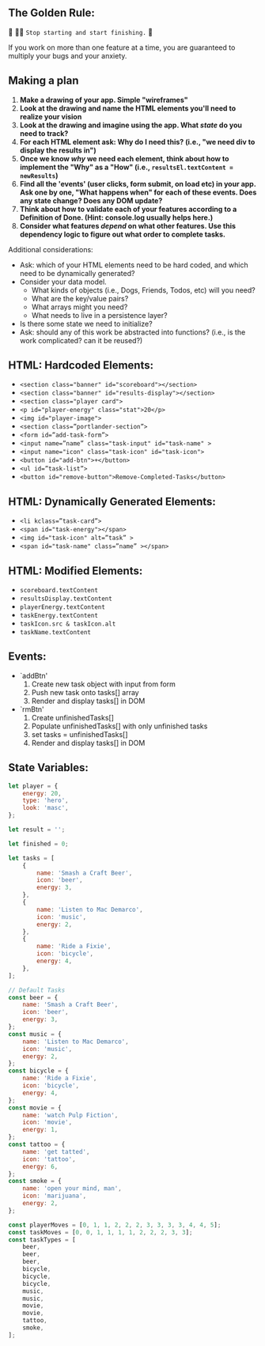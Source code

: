 ## The Golden Rule:

🦸 🦸‍♂️ `Stop starting and start finishing.` 🏁

If you work on more than one feature at a time, you are guaranteed to multiply your bugs and your anxiety.

## Making a plan

1. **Make a drawing of your app. Simple "wireframes"**
1. **Look at the drawing and name the HTML elements you'll need to realize your vision**
1. **Look at the drawing and imagine using the app. What _state_ do you need to track?**
1. **For each HTML element ask: Why do I need this? (i.e., "we need div to display the results in")**
1. **Once we know _why_ we need each element, think about how to implement the "Why" as a "How" (i.e., `resultsEl.textContent = newResults`)**
1. **Find all the 'events' (user clicks, form submit, on load etc) in your app. Ask one by one, "What happens when" for each of these events. Does any state change? Does any DOM update?**
1. **Think about how to validate each of your features according to a Definition of Done. (Hint: console.log usually helps here.)**
1. **Consider what features _depend_ on what other features. Use this dependency logic to figure out what order to complete tasks.**

Additional considerations:

-   Ask: which of your HTML elements need to be hard coded, and which need to be dynamically generated?
-   Consider your data model.
    -   What kinds of objects (i.e., Dogs, Friends, Todos, etc) will you need?
    -   What are the key/value pairs?
    -   What arrays might you need?
    -   What needs to live in a persistence layer?
-   Is there some state we need to initialize?
-   Ask: should any of this work be abstracted into functions? (i.e., is the work complicated? can it be reused?)

## HTML: Hardcoded Elements:

-   `<section class="banner" id="scoreboard"></section>`
-   `<section class="banner" id="results-display"></section>`
-   `<section class="player card">`
-   `<p id="player-energy" class="stat">20</p>`
-   `<img id="player-image">`
-   `<section class=”portlander-section”>`
-   `<form id=”add-task-form”>`
-   `<input name=”name” class="task-input" id="task-name" >`
-   `<input name="icon" class="task-icon" id="task-icon">`
-   `<button id="add-btn">+</button>`
-   `<ul id=”task-list”>`
-   `<button id="remove-button">Remove-Completed-Tasks</button>`

## HTML: Dynamically Generated Elements:

-   `<li kclass=”task-card”>`
-   `<span id="task-energy"></span>`
-   `<img id="task-icon" alt=”task” >`
-   `<span id="task-name" class=”name” ></span>`

## HTML: Modified Elements:

-   `scoreboard.textContent`
-   `resultsDisplay.textContent`
-   `playerEnergy.textContent`
-   `taskEnergy.textContent`
-   `taskIcon.src & taskIcon.alt`
-   `taskName.textContent`

## Events:

-   `addBtn'
    1. Create new task object with input from form
    1. Push new task onto tasks[] array
    1. Render and display tasks[] in DOM
-   `rmBtn'
    1. Create unfinishedTasks[]
    1. Populate unfinishedTasks[] with only unfinished tasks
    1. set tasks = unfinishedTasks[]
    1. Render and display tasks[] in DOM

## State Variables:

```js
let player = {
    energy: 20,
    type: 'hero',
    look: 'masc',
};

let result = '';

let finished = 0;

let tasks = [
    {
        name: 'Smash a Craft Beer',
        icon: 'beer',
        energy: 3,
    },
    {
        name: 'Listen to Mac Demarco',
        icon: 'music',
        energy: 2,
    },
    {
        name: 'Ride a Fixie',
        icon: 'bicycle',
        energy: 4,
    },
];

// Default Tasks
const beer = {
    name: 'Smash a Craft Beer',
    icon: 'beer',
    energy: 3,
};
const music = {
    name: 'Listen to Mac Demarco',
    icon: 'music',
    energy: 2,
};
const bicycle = {
    name: 'Ride a Fixie',
    icon: 'bicycle',
    energy: 4,
};
const movie = {
    name: 'watch Pulp Fiction',
    icon: 'movie',
    energy: 1,
};
const tattoo = {
    name: 'get tatted',
    icon: 'tattoo',
    energy: 6,
};
const smoke = {
    name: 'open your mind, man',
    icon: 'marijuana',
    energy: 2,
};

const playerMoves = [0, 1, 1, 2, 2, 2, 3, 3, 3, 3, 4, 4, 5];
const taskMoves = [0, 0, 1, 1, 1, 1, 2, 2, 2, 3, 3];
const taskTypes = [
    beer,
    beer,
    beer,
    bicycle,
    bicycle,
    bicycle,
    music,
    music,
    movie,
    movie,
    tattoo,
    smoke,
];
```
